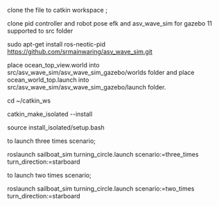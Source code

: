clone the file to catkin workspace ;

clone pid controller and robot pose efk and asv_wave_sim for gazebo 11 supported to src folder

sudo apt-get install ros-neotic-pid
https://github.com/srmainwaring/asv_wave_sim.git

place ocean_top_view.world into src/asv_wave_sim/asv_wave_sim_gazebo/worlds folder
and place ocean_world_top.launch into src/asv_wave_sim/asv_wave_sim_gazebo/launch folder.

cd ~/catkin_ws

catkin_make_isolated --install

source install_isolated/setup.bash

to launch three times scenario;

roslaunch sailboat_sim turning_circle.launch scenario:=three_times turn_direction:=starboard

to launch two times scenario;

roslaunch sailboat_sim turning_circle.launch scenario:=two_times turn_direction:=starboard
